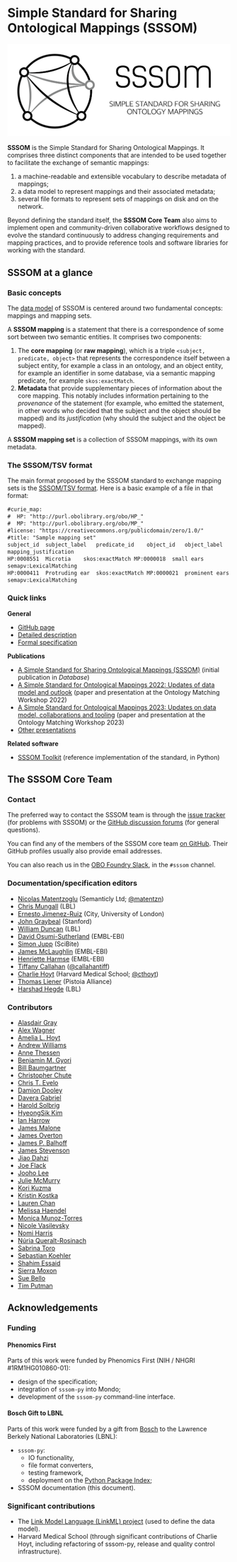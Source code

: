 # Simple Standard for Sharing Ontological Mappings (SSSOM)

<img src="https://github.com/jmcmurry/closed-illustrations/raw/master/logos/sssom-logos/sssom_logo_black-banner.png" />

**SSSOM** is the Simple Standard for Sharing Ontological Mappings. It comprises three distinct components that are intended to be used together to facilitate the exchange of semantic mappings:

1. a machine-readable and extensible vocabulary to describe metadata of mappings;
2. a data model to represent mappings and their associated metadata;
3. several file formats to represent sets of mappings on disk and on the network.

Beyond defining the standard itself, the **SSSOM Core Team** also aims to implement open and community-driven collaborative workflows designed to evolve the standard continuously to address changing requirements and mapping practices, and to provide reference tools and software libraries for working with the standard.

## SSSOM at a glance

### Basic concepts

The [data model](XXX_TODO_XXX) of SSSOM is centered around two fundamental concepts: mappings and mapping sets.

A **SSSOM mapping** is a statement that there is a correspondence of some sort between two semantic entities. It comprises two components:

1. The **core mapping** (or **raw mapping**), which is a triple `<subject, predicate, object>` that represents the correspondence itself between a subject entity, for example a class in an ontology, and an object entity, for example an identifier in some database, via a semantic mapping predicate, for example `skos:exactMatch`.
2. **Metadata** that provide supplementary pieces of information about the core mapping. This notably includes information pertaining to the *provenance* of the statement (for example, who emitted the statement, in other words who decided that the subject and the object should be mapped) and its *justification* (why should the subject and the object be mapped).

A **SSSOM mapping set** is a collection of SSSOM mappings, with its own metadata.

### The SSSOM/TSV format

The main format proposed by the SSSOM standard to exchange mapping sets is the [SSSOM/TSV format](XXX_TODO_XXX). Here is a basic example of a file in that format:

```
#curie_map:
#  HP: "http://purl.obolibrary.org/obo/HP_"
#  MP: "http://purl.obolibrary.org/obo/MP_"
#license: "https://creativecommons.org/publicdomain/zero/1.0/"
#title: "Sample mapping set"
subject_id	subject_label	predicate_id	object_id	object_label	mapping_justification
HP:0008551	Microtia	skos:exactMatch	MP:0000018	small ears	semapv:LexicalMatching
HP:0000411	Protruding ear	skos:exactMatch	MP:0000021	prominent ears	semapv:LexicalMatching
```

### Quick links

**General**

- [GitHub page](https://github.com/mapping-commons/sssom)
- [Detailed description](XXX-TODO-XXX)
- [Formal specification](XXX-TODO-XXX)

**Publications**

- [A Simple Standard for Sharing Ontological Mappings (SSSOM)](https://doi.org/10.1093/database/baac035) (initial publication in _Database_)
- [A Simple Standard for Ontological Mappings 2022: Updates of data model and outlook](https://zenodo.org/record/7672104) (paper and presentation at the Ontology Matching Workshop 2022)
- [A Simple Standard for Ontological Mappings 2023: Updates on data model, collaborations and tooling](https://zenodo.org/record/8202395) (paper and presentation at the Ontology Matching Workshop 2023)
- [Other presentations](presentations.md)

**Related software**

- [SSSOM Toolkit](https://mapping-commons.github.io/sssom-py/) (reference implementation of the standard, in Python)

## The SSSOM Core Team

### Contact

The preferred way to contact the SSSOM team is through the [issue tracker](https://github.com/mapping-commons/issues) (for problems with SSSOM) or the [GitHub discussion forums](https://github.com/mapping-commons/sssom/discussions) (for general questions).

You can find any of the members of the SSSOM core team [on GitHub](https://github.com/orgs/mapping-commons/teams/sssom-core). Their GitHub profiles usually also provide email addresses.

You can also reach us in the [OBO Foundry Slack](https://obo-communitygroup.slack.com/archives/C01DP18L5GW), in the `#sssom` channel.

### Documentation/specification editors

* [Nicolas Matentzoglu](https://orcid.org/0000-0002-7356-1779) (Semanticly Ltd; [@matentzn](https://github.com/matentzn))
* [Chris Mungall](https://orcid.org/0000-0002-6601-2165) (LBL)
* [Ernesto Jimenez-Ruiz](https://orcid.org/0000-0002-9083-4599) (City, University of London)
* [John Graybeal](https://orcid.org/0000-0001-6875-5360) (Stanford)
* [William Duncan](https://orcid.org/0000-0001-9625-1899) (LBL)
* [David Osumi-Sutherland](https://orcid.org/0000-0002-7073-9172) (EMBL-EBI)
* [Simon Jupp](https://orcid.org/0000-0002-0643-3144) (SciBite)
* [James McLaughlin](https://orcid.org/0000-0002-8361-2795) (EMBL-EBI)
* [Henriette Harmse](https://orcid.org/0000-0001-7251-9504) (EMBL-EBI)
* [Tiffany Callahan](https://orcid.org/0000-0002-8169-9049) ([@callahantiff](https://github.com/callahantiff))
* [Charlie Hoyt](https://orcid.org/0000-0003-4423-4370) (Harvard Medical School; [@cthoyt](https://github.com/cthoyt))
* [Thomas Liener](https://orcid.org/0000-0003-3257-9937) (Pistoia Alliance)
* [Harshad Hegde](https://orcid.org/0000-0002-2411-565X) (LBL)

### Contributors

* [Alasdair Gray](https://orcid.org/0000-0002-5711-4872)
* [Alex Wagner](https://orcid.org/0000-0002-2502-8961)
* [Amelia L. Hoyt](https://orcid.org/0000-0003-1307-2508)
* [Andrew Williams](https://orcid.org/0000-0002-0692-412X)
* [Anne Thessen](https://orcid.org/0000-0002-2908-3327)
* [Benjamin M. Gyori](https://orcid.org/0000-0001-9439-5346)
* [Bill Baumgartner](https://orcid.org/0000-0001-6717-5313)
* [Christopher Chute](https://orcid.org/0000-0001-5437-2545)
* [Chris T. Evelo](https://orcid.org/0000-0002-5301-3142)
* [Damion Dooley](https://orcid.org/0000-0002-8844-9165)
* [Davera Gabriel](https://orcid.org/0000-0001-9041-4597)
* [Harold Solbrig](https://www.wikidata.org/wiki/Q44607574)
* [HyeongSik Kim](https://orcid.org/0000-0002-3002-9838)
* [Ian Harrow](https://orcid.org/0000-0003-0109-0522)
* [James Malone](https://orcid.org/0000-0002-1615-2899)
* [James Overton](https://orcid.org/0000-0001-5139-5557)
* [James P. Balhoff](https://orcid.org/0000-0002-8688-6599)
* [James Stevenson](https://orcid.org/0000-0002-2568-6163)
* [Jiao Dahzi](https://orcid.org/0000-0001-5052-3836)
* [Joe Flack](https://orcid.org/0000-0002-2906-7319)
* [Jooho Lee](https://orcid.org/0000-0002-2955-3405)
* [Julie McMurry](https://orcid.org/0000-0002-9353-5498)
* [Kori Kuzma](https://orcid.org/0000-0002-9954-7449)
* [Kristin Kostka](https://orcid.org/0000-0003-2595-8736)
* [Lauren Chan](https://orcid.org/0000-0002-7463-6306)
* [Melissa Haendel](https://orcid.org/0000-0001-9114-8737)
* [Monica Munoz-Torres](https://orcid.org/0000-0001-8430-6039)
* [Nicole Vasilevsky](https://orcid.org/0000-0001-5208-3432)
* [Nomi Harris](https://orcid.org/0000-0001-6315-3707)
* [Núria Queralt-Rosinach](https://orcid.org/0000-0003-0169-8159)
* [Sabrina Toro](https://orcid.org/0000-0002-4142-7153)
* [Sebastian Koehler](https://orcid.org/0000-0002-5316-1399)
* [Shahim Essaid](https://orcid.org/0000-0003-2338-2550)
* [Sierra Moxon](https://orcid.org/0000-0002-8719-7760)
* [Sue Bello](https://orcid.org/0000-0003-4606-0597)
* [Tim Putman](https://orcid.org/0000-0002-4291-0737)

## Acknowledgements

### Funding

#### Phenomics First

Parts of this work were funded by Phenomics First (NIH / NHGRI #1RM1HG010860-01):

- design of the specification;
- integration of `sssom-py` into Mondo;
- development of the `sssom-py` command-line interface.

#### Bosch Gift to LBNL

Parts of this work were funded by a gift from [Bosch](https://www.bosch.com/) to the Lawrence Berkely National Laboratories (LBNL):

- `sssom-py`:
    - IO functionality,
    - file format converters,
    - testing framework,
    - deployment on the [Python Package Index](https://pypi.org/);
- SSSOM documentation (this document).

### Significant contributions

- The [Link Model Language (LinkML) project](https://github.com/linkml) (used to define the data model).
- Harvard Medical School (through significant contributions of Charlie Hoyt, including refactoring of sssom-py, release and quality control infrastructure).

